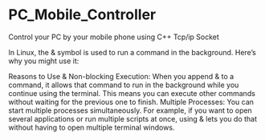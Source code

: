 # PC_Mobile_Controller
Control your PC by your mobile phone using C++ Tcp/ip Socket

In Linux, the & symbol is used to run a command in the background. Here’s why you might use it:

Reasons to Use &
Non-blocking Execution: 
     When you append & to a command, it allows that command to run in the background while you continue using the terminal. This means you can execute other commands without waiting for the previous one to finish.
Multiple Processes: You can start multiple processes simultaneously. For example, if you want to open several applications or run multiple scripts at once, using & lets you do that without having to open multiple terminal windows.
